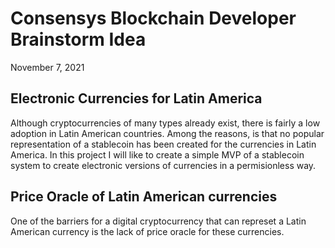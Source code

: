 # Consensys Blockchain Developer Brainstorm Idea
 
November 7, 2021
 
## Electronic Currencies for Latin America
Although  cryptocurrencies of many types already exist, there is fairly a low adoption in Latin American countries. 
Among the reasons, is that no popular representation of a stablecoin has been created for the currencies in Latin America. 
In this project I will like to create a simple MVP of a stablecoin system to create electronic versions of currencies in a permisionless way.

## Price Oracle of Latin American currencies
One of the barriers for a digital cryptocurrency that can represet a Latin American currency is the lack of price oracle for these currencies. 



